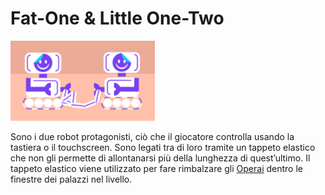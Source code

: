 # Fat-One & Little One-Two

![Untitled](Fat-One%20&%20Little%20One-Two%20e1d7244d93d1494089bc54e871e51a92/Untitled.png)

Sono i due robot protagonisti, ciò che il giocatore controlla usando la tastiera o il touchscreen. Sono legati tra di loro tramite un tappeto elastico che non gli permette di allontanarsi più della lunghezza di quest’ultimo. Il tappeto elastico viene utilizzato per fare rimbalzare gli [Operai](Operai%202198dd804f9f49acbab409b65fb9eeab.md) dentro le finestre dei palazzi nel livello.